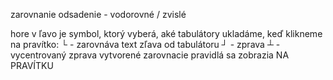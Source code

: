 zarovnanie
odsadenie - vodorovné / zvislé

hore v ľavo je symbol, ktorý vyberá, aké tabulátory ukladáme, keď klikneme na pravítko:
	└ - zarovnáva text zľava od tabulátoru
	┘ - zprava
	┴ - vycentrovaný zprava
vytvorené zarovnacie pravidlá sa zobrazia NA PRAVÍTKU
